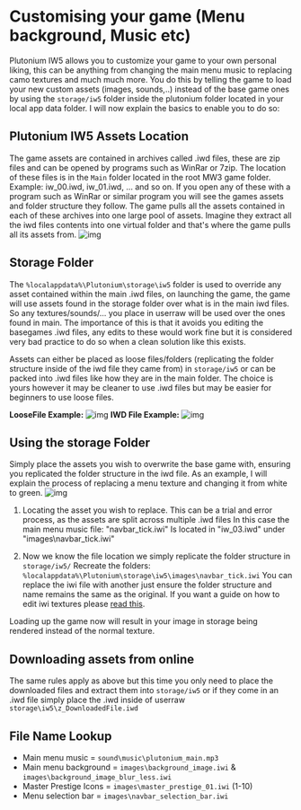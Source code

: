 # Customising your game (Menu background, Music etc)

Plutonium IW5 allows you to customize your game to your own personal liking, this can be anything from changing the main menu music to replacing camo textures and much much more. You do this by telling the game to load your new custom assets (images, sounds,..) instead of the base game ones by using the `storage/iw5` folder inside the plutonium folder located in your local app data folder.
I will now explain the basics to enable you to do so:

## Plutonium IW5 Assets Location
The game assets are contained in archives called .iwd files, these are zip files and can be opened by programs such as WinRar or 7zip. The location of these files is in the `Main` folder located in the root MW3 game folder. Example: iw_00.iwd, iw_01.iwd, ... and so on.
If you open any of these with a program such as WinRar or similar program you will see the games assets and folder structure they follow. The game pulls all the assets contained in each of these archives into one large pool of assets. Imagine they extract all the iwd files contents into one virtual folder and that's where the game pulls all its assets from.
![img](https://i.imgur.com/NFmIbM8.png)

## Storage Folder
The `%localappdata%\Plutonium\storage\iw5` folder is used to override any asset contained within the main .iwd files, on launching the game, the game will use assets found in the storage folder over what is in the main iwd files. So any textures/sounds/... you place in userraw will be used over the ones found in main.
The importance of this is that it avoids you editing the basegames .iwd files, any edits to these would work fine but it is considered very bad practice to do so when a clean solution like this exists.

Assets can either be placed as loose files/folders (replicating the folder structure inside of the iwd file they came from) in `storage/iw5` or can be packed into .iwd files like how they are in the main folder. The choice is yours however it may be cleaner to use .iwd files but may be easier for beginners to use loose files.

**LooseFile Example:**
![img](https://i.imgur.com/Dxxh1Qh.png)
**IWD File Example:**
![img](https://i.imgur.com/tkVjt5O.png)

## Using the storage Folder
Simply place the assets you wish to overwrite the base game with, ensuring you replicated the folder structure in the iwd file. As an example, I will explain the process of replacing a menu texture and changing it from white to green.
![img](https://i.imgur.com/WLeYqkp.png)

1. Locating the asset you wish to replace.
This can be a trial and error process, as the assets are split across multiple .iwd files
In this case the main menu music file: "navbar_tick.iwi"
Is located in "iw_03.iwd" under "images\navbar_tick.iwi"

2. Now we know the file location we simply replicate the folder structure in `storage/iw5/`
Recreate the folders:
`%localappdata%\Plutonium\storage\iw5\images\navbar_tick.iwi`
You can replace the iwi file with another just ensure the folder structure and name remains the same as the original. If you want a guide on how to edit iwi textures please [read this](https://plutonium.pw/docs/modding/creating-textures/).

Loading up the game now will result in your image in storage being rendered instead of the normal texture.

## Downloading assets from online
The same rules apply as above but this time you only need to place the downloaded files and extract them into `storage/iw5` or if they come in an .iwd file simply place the .iwd inside of userraw
`storage\iw5\z_DownloadedFile.iwd`


## File Name Lookup
* Main menu music = `sound\music\plutonium_main.mp3`
* Main menu background = `images\background_image.iwi` & `images\background_image_blur_less.iwi`
* Master Prestige Icons = `images\master_prestige_01.iwi` (1-10)
* Menu selection bar = `images\navbar_selection_bar.iwi`
